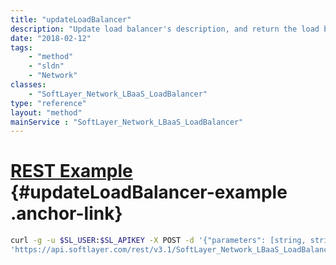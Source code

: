 ```yaml
---
title: "updateLoadBalancer"
description: "Update load balancer's description, and return the load balancer object containing all listeners, pools, members and datacenter. "
date: "2018-02-12"
tags:
    - "method"
    - "sldn"
    - "Network"
classes:
    - "SoftLayer_Network_LBaaS_LoadBalancer"
type: "reference"
layout: "method"
mainService : "SoftLayer_Network_LBaaS_LoadBalancer"
---
```


# [REST Example](#updateLoadBalancer-example) <a href="/article/rest/"><i class="fas fa-question"></i></a> {#updateLoadBalancer-example .anchor-link} 
```bash
curl -g -u $SL_USER:$SL_APIKEY -X POST -d '{"parameters": [string, string]}' \
'https://api.softlayer.com/rest/v3.1/SoftLayer_Network_LBaaS_LoadBalancer/updateLoadBalancer'
```
